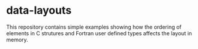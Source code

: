 # data-layouts

This repository contains simple examples showing how the ordering of elements in C strutures and Fortran user defined types affects the layout in memory.
